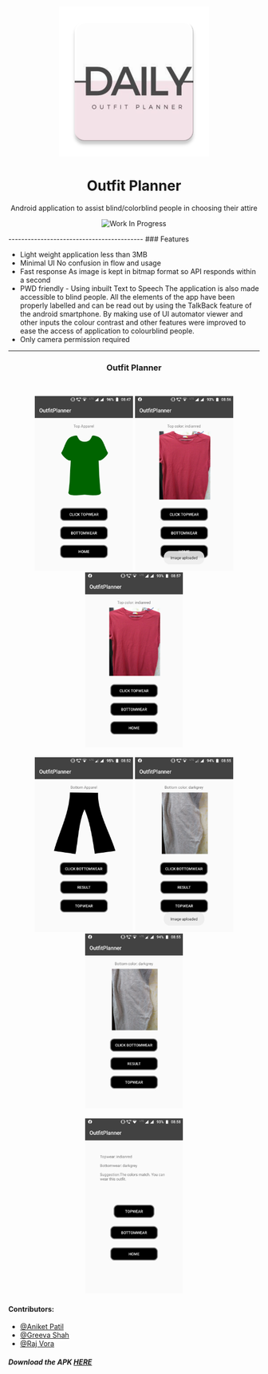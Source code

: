 <p align="center">
  <a href="https://github.com/raj-vora/OutfitPlanner" rel="noopener">
 <img width=300px src="./Images/logo.png" alt="Outfit-Planner-Logo"></a>
</p>

<h1 align='middle'>Outfit Planner</h1>
<p align='middle' /> Android application to assist blind/colorblind people in choosing their attire


<div align="center">

![Work In Progress](https://img.shields.io/badge/Work-In%20Progress-Green.svg)

</div>
------------------------------------------
### Features

- Light weight application
less than 3MB
- Minimal UI
No confusion in flow and usage
- Fast response
As image is kept in bitmap format so API responds within a second
- PWD friendly - Using inbuilt Text to Speech
The application is also made accessible to blind people. All the elements of the app have been properly labelled and can be read out by using the TalkBack feature of the android smartphone. By making use of UI automator viewer and other inputs the colour contrast and other features were improved to ease the access of application to colourblind people.
- Only camera permission required

------------------------------------------

<div align="center">

<h3> Outfit Planner </h3>
<br>
<p align = "center">
<img src="./Images/Screenshot_Top1.png" height="350px">
<img src="./Images/Screenshot_Top2.png" height="350px">
<img src="./Images/Screenshot_Top3.png" height="350px">
<br>
<br>
<img src="./Images/Screenshot_Bottom1.png" height="350px">
<img src="./Images/Screenshot_Bottom2.png" height="350px">
<img src="./Images/Screenshot_Bottom3.png" height="350px">
<br>
<br>
<img src="./Images/Screenshot_Verdict.png" height="350px">
</p>
</div>

#### Contributors:
- [@Aniket Patil](https://github.com/aniketp319)
- [@Greeva Shah](https://github.com/greevashah)
- [@Raj Vora](https://github.com/raj-vora)

##### Download the APK [HERE](https://drive.google.com/open?id=1bYrZuFSWBl0lN1Km4prO9nU1zDwvXTrR)
